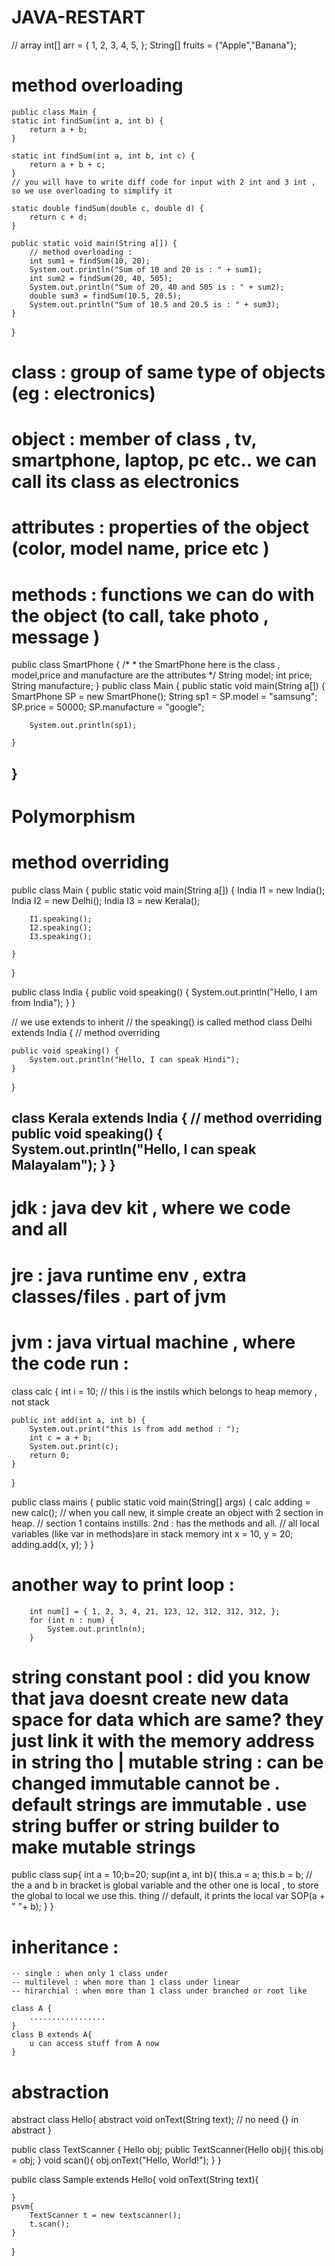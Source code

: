 # JAVA-RESTART


// array
    int[] arr = { 1, 2, 3, 4, 5, };
    String[] fruits = {"Apple","Banana"};


# method overloading



    public class Main {
    static int findSum(int a, int b) {
        return a + b;
    }

    static int findSum(int a, int b, int c) {
        return a + b + c;
    }
    // you will have to write diff code for input with 2 int and 3 int , so we use overloading to simplify it 

    static double findSum(double c, double d) {
        return c + d;
    }

    public static void main(String a[]) {
        // method overloading :
        int sum1 = findSum(10, 20);
        System.out.println("Sum of 10 and 20 is : " + sum1);
        int sum2 = findSum(20, 40, 505);
        System.out.println("Sum of 20, 40 and 505 is : " + sum2);
        double sum3 = findSum(10.5, 20.5);
        System.out.println("Sum of 10.5 and 20.5 is : " + sum3);
    }
}


# class : group of same type of objects (eg : electronics)
# object : member of class , tv, smartphone, laptop, pc etc.. we can call its class as electronics 
# attributes : properties of the object (color, model name, price etc )
# methods : functions we can do with the object (to call, take photo , message )


public class SmartPhone {
    /*
     * the SmartPhone here is the class , model,price and manufacture are the attributes 
     */
    String model;
    int price;
    String manufacture;
}
public class Main {
    public static void main(String a[]) {
        SmartPhone SP = new SmartPhone();
        String sp1 = SP.model = "samsung";
        SP.price = 50000;
        SP.manufacture = "google";

        System.out.println(sp1);

    }
}
----------------------------------------------------


# Polymorphism
# method overriding

public class Main {
    public static void main(String a[]) {
        India I1 = new India();
        India I2 = new Delhi();
        India I3 = new Kerala();

        I1.speaking();
        I2.speaking();
        I3.speaking();

    }
}


public class India {
    public void speaking() {
        System.out.println("Hello, I am from India");
    }
}

// we use extends to inherit
// the speaking() is called method
class Delhi extends India {
    // method overriding

    public void speaking() {
        System.out.println("Hello, I can speak Hindi");
    }
}

class Kerala extends India {
    // method overriding
    public void speaking() {
        System.out.println("Hello, I can speak Malayalam");
    }
}
----------------------------------------------------



# jdk : java dev kit , where we code and all
# jre : java runtime env , extra classes/files . part of jvm 
# jvm : java virtual machine , where the code run : 



class calc {
    int i = 10; // this i is the instils which belongs to heap memory , not stack

    public int add(int a, int b) {
        System.out.print("this is from add method : ");
        int c = a + b;
        System.out.print(c);
        return 0;
    }
}

public class mains {
    public static void main(String[] args) {
        calc adding = new calc();
        // when you call new, it simple create an object with 2 section in heap.
        // section 1 contains instills. 2nd : has the methods and all.
        // all local variables (like var in methods)are in stack memory
        int x = 10, y = 20;
        adding.add(x, y);
    }
}


# another way to print loop : 

        int num[] = { 1, 2, 3, 4, 21, 123, 12, 312, 312, 312, };
        for (int n : num) {
            System.out.println(n);
        }

# string constant pool : did you know that java doesnt create new data space for data which are same? they just link it with the memory address in string tho | mutable string : can be changed immutable cannot be . default strings are immutable . use string buffer or string builder to make mutable strings 



public class sup{
    int a = 10;b=20;
    sup(int a, int b){
        this.a = a;
        this.b = b; 
        // the a and b in bracket is global variable and the other one is local , to store the global to local we use this. thing 
        // default, it prints the local var 
        SOP(a + " "+ b); 
    }
}

# inheritance : 
    -- single : when only 1 class under
    -- multilevel : when more than 1 class under linear
    -- hirarchial : when more than 1 class under branched or root like 

    class A {
        .................
    }
    class B extends A{
        u can access stuff from A now  
    }

# abstraction 
 abstract class Hello{
    abstract void onText(String text); // no need {} in abstract 
 }

 public class TextScanner {
    Hello obj;
    public TextScanner(Hello obj){
        this.obj = obj;
    }
    void scan(){
        obj.onText("Hello, World!");
    }
 }

 public class Sample extends Hello{
    void onText(String text){

    }
    psvm{
        TextScanner t = new textscanner();
        t.scan();
    }
 }